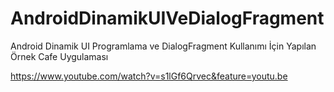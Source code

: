 # AndroidDinamikUIVeDialogFragment
Android Dinamik UI Programlama ve DialogFragment Kullanımı İçin Yapılan Örnek Cafe Uygulaması

https://www.youtube.com/watch?v=s1lGf6Qrvec&feature=youtu.be
